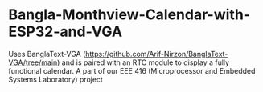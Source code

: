 # Bangla-Monthview-Calendar-with-ESP32-and-VGA
Uses BanglaText-VGA (https://github.com/Arif-Nirzon/BanglaText-VGA/tree/main) and is paired with an RTC module to display a fully functional calendar.
A part of our EEE 416 (Microprocessor and Embedded Systems Laboratory) project
